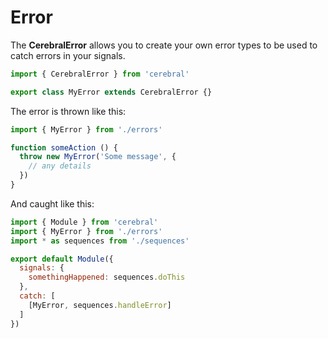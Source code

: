 # Error

The **CerebralError** allows you to create your own error types to be used to catch errors in your signals.

```js
import { CerebralError } from 'cerebral'

export class MyError extends CerebralError {}
```

The error is thrown like this:

```js
import { MyError } from './errors'

function someAction () {
  throw new MyError('Some message', {
    // any details
  })
}
```

And caught like this:

```js
import { Module } from 'cerebral'
import { MyError } from './errors'
import * as sequences from './sequences'

export default Module({
  signals: {
    somethingHappened: sequences.doThis
  },
  catch: [
    [MyError, sequences.handleError]
  ]
})
```

